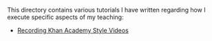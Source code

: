 This directory contains various tutorials I have written regarding how I execute specific aspects of my teaching:

* [Recording Khan Academy Style Videos](VideosKhanAcademy.md)
